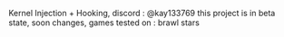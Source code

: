 Kernel Injection + Hooking, discord : @kay133769 this project is in beta state, soon changes,
games tested on : brawl stars
